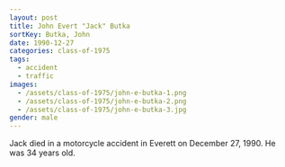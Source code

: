 ```yaml
---
layout: post
title: John Evert "Jack" Butka
sortKey: Butka, John
date: 1990-12-27
categories: class-of-1975
tags:
  - accident
  - traffic
images:
  - /assets/class-of-1975/john-e-butka-1.png
  - /assets/class-of-1975/john-e-butka-2.png
  - /assets/class-of-1975/john-e-butka-3.jpg
gender: male
---
```

Jack died in a motorcycle accident in Everett on December 27, 1990. He was 34 years old.
